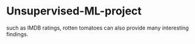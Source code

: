 # Unsupervised-ML-project

 such as IMDB ratings, rotten tomatoes can also provide many interesting findings.


